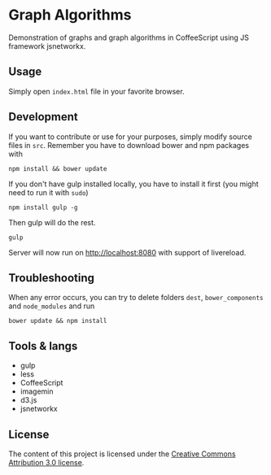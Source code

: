 # Graph Algorithms
Demonstration of graphs and graph algorithms in CoffeeScript using JS framework jsnetworkx.

## Usage
Simply open `index.html` file in your favorite browser.

## Development
If you want to contribute or use for your purposes, simply modify source files in `src`. Remember you have to download bower and npm packages with
```
npm install && bower update
```

If you don't have gulp installed locally, you have to install it first (you might need to run it with `sudo`)
```
npm install gulp -g
```

Then gulp will do the rest.
```{bash}
gulp
```

Server will now run on [http://localhost:8080](http://localhost:8080) with support of livereload.

## Troubleshooting
When any error occurs, you can try to delete folders `dest`, `bower_components` and `node_modules` and run
```
bower update && npm install
```

## Tools & langs
* gulp
* less
* CoffeeScript
* imagemin
* d3.js
* jsnetworkx


## License

The content of this project is licensed under the [Creative Commons Attribution 3.0 license](http://creativecommons.org/licenses/by/3.0/us/deed.en_US).
